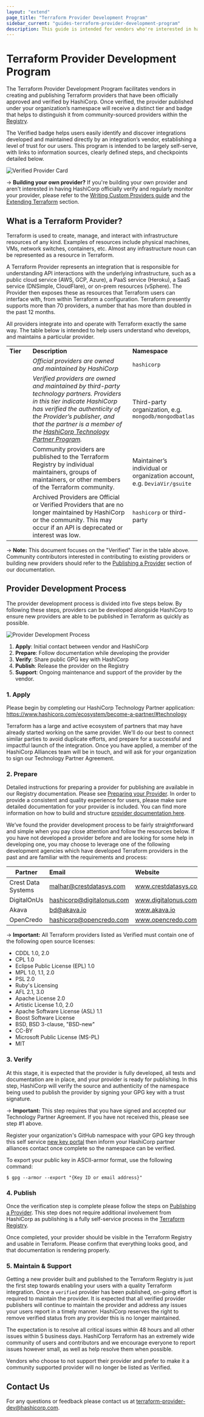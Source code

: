 ```yaml
---
layout: "extend"
page_title: "Terraform Provider Development Program"
sidebar_current: "guides-terraform-provider-development-program"
description: This guide is intended for vendors who're interested in having their platform supported by Terraform. The guide walks vendors through the steps involved in creating a provider and applying for it to be included with Terraform.
---
```


# Terraform Provider Development Program

The Terraform Provider Development Program facilitates vendors in creating and publishing Terraform providers that have been officially approved and verified by HashiCorp. Once verified, the provider published under your organization’s namespace will receive a distinct tier and badge that helps to distinguish it from community-sourced providers within the [Registry](https://registry.terraform.io).

The Verified badge helps users easily identify and discover integrations developed and maintained directly by an integration’s vendor, establishing a level of trust for our users. This program is intended to be largely self-serve, with links to information sources, clearly defined steps, and checkpoints detailed below.

![Verified Provider Card](/assets/images/docs/verified-card.png)

-> **Building your own provider?** If you're building your own provider and aren't interested in having HashiCorp officially verify and regularly monitor your provider, please refer to the [Writing Custom Providers guide](https://www.terraform.io/docs/extend/writing-custom-providers.html) and the [Extending Terraform](https://www.terraform.io/docs/extend/index.html) section.


## What is a Terraform Provider?

Terraform is used to create, manage, and interact with infrastructure resources of any kind. Examples of resources include physical machines, VMs, network switches, containers, etc. Almost any infrastructure noun can be represented as a resource in Terraform.

A Terraform Provider represents an integration that is responsible for understanding API interactions with the underlying infrastructure, such as a public cloud service (AWS, GCP, Azure), a PaaS service (Heroku), a SaaS service (DNSimple, CloudFlare), or on-prem resources (vSphere). The Provider then exposes these as resources that Terraform users can interface with, from within Terraform a configuration. Terraform presently supports more than 70 providers, a number that has more than doubled in the past 12 months.

All providers integrate into and operate with Terraform exactly the same way. The table below is intended to help users understand who develops, and maintains a particular provider.

<table border="0" style="border-collapse: collapse; width: 100%;">
<tbody>
<tr style="height: 21px;">
<td style="width: 12.4839%; height: 21px;"><strong>Tier</strong></td>
<td style="width: 55.7271%; height: 21px;"><strong>Description</strong></td>
<td style="width: 31.7889%; height: 21px;"><strong>Namespace</strong></td>
</tr>
<tr style="height: 21px;">
<td style="width: 12.4839%; height: 21px;"><img src="/docs/registry/providers/images/official-tier.png" alt="" /></td>
<td style="width: 55.7271%; height: 21px;"><i><span style="font-weight: 400;">Official providers are owned and maintained by HashiCorp </span></i></td>
<td style="width: 31.7889%; height: 21px;"><code><span style="font-weight: 400;">hashicorp</span></code></td>
</tr>
<tr style="height: 21px;">
<td style="width: 12.4839%; height: 21px;"><img src="/docs/registry/providers/images/verified-tier.png" alt="" /></td>
<td style="width: 55.7271%; height: 21px;"><i><span style="font-weight: 400;">Verified providers are owned and maintained by third-party technology partners. Providers in this tier indicate HashiCorp has verified the authenticity of the Provider&rsquo;s publisher, and that the partner is a member of the </span></i><a href="https://www.hashicorp.com/ecosystem/become-a-partner/"><i><span style="font-weight: 400;">HashiCorp Technology Partner Program</span></i></a><i><span style="font-weight: 400;">.</span></i></td>
<td style="width: 31.7889%; height: 21px;"><span style="font-weight: 400;">Third-party organization, e.g. </span><code><span style="font-weight: 400;">mongodb/mongodbatlas</span></code></td>
</tr>
<tr style="height: 21px;">
<td style="width: 12.4839%; height: 21px;"><img src="/docs/registry/providers/images/community-tier.png" alt="" /></td>
<td style="width: 55.7271%; height: 21px;">Community providers are published to the Terraform Registry by individual maintainers, groups of maintainers, or other members of the Terraform community.</td>
<td style="width: 31.7889%; height: 21px;"><br />Maintainer&rsquo;s individual or organization account, e.g. <code>DeviaVir/gsuite</code></td>
</tr>
<tr style="height: 21px;">
<td style="width: 12.4839%; height: 21px;"><img src="/docs/registry/providers/images/archived-tier.png" alt="" /></td>
<td style="width: 55.7271%; height: 21px;">Archived Providers are Official or Verified Providers that are no longer maintained by HashiCorp or the community. This may occur if an API is deprecated or interest was low.</td>
<td style="width: 31.7889%; height: 21px;"><code>hashicorp</code> or third-party</td>
</tr>
</tbody>
</table>
<p></p>


-> **Note:** This document focuses on the "Verified" Tier in the table above. Community contributors interested in contributing to existing providers or building new providers should refer to the [Publishing a Provider](https://www.terraform.io/docs/registry/providers/publishing.html) section of our documentation.


## Provider Development Process

The provider development process is divided into five steps below. By following these steps, providers can be developed alongside HashiCorp to ensure new providers are able to be published in Terraform as quickly as possible.

![Provider Development Process](/assets/images/docs/program-steps.png)

1. **Apply**: Initial contact between vendor and HashiCorp
2. **Prepare**: Follow documentation while developing the provider 
3. **Verify**: Share public GPG key with HashiCorp
4. **Publish**: Release the provider on the Registry
5. **Support**: Ongoing maintenance and support of the provider by the vendor.

### 1. Apply

Please begin by completing our HashiCorp Technology Partner application: https://www.hashicorp.com/ecosystem/become-a-partner/#technology

Terraform has a large and active ecosystem of partners that may have already started working on the same provider. We'll do our best to connect similar parties to avoid duplicate efforts, and prepare for a successful and impactful launch of the integration. Once you have applied, a member of the HashiCorp Alliances team will be in touch, and will ask for your organization to sign our Technology Partner Agreement.


### 2. Prepare

Detailed instructions for preparing a provider for publishing are available in our Registry documentation. Please see [Preparing your Provider](https://www.terraform.io/docs/registry/providers/publishing.html#preparing-your-provider). In order to provide a consistent and quality experience for users, please make sure detailed documentation for your provider is included. You can find more information on how to build and structure [provider documentation here](https://www.terraform.io/docs/registry/providers/docs.html).

We’ve found the provider development process to be fairly straightforward and simple when you pay close attention and follow the resources below. If you have not developed a provider before and are looking for some help in developing one, you may choose to leverage one of the following development agencies which have developed Terraform providers in the past and are familiar with the requirements and process:

| Partner            | Email                        | Website              |
|--------------------|:-----------------------------|:---------------------|
| Crest Data Systems | malhar@crestdatasys.com      | www.crestdatasys.com |
| DigitalOnUs        | hashicorp@digitalonus.com    | www.digitalonus.com  |
| Akava              | bd@akava.io                  | www.akava.io         |
| OpenCredo          | hashicorp@opencredo.com      | www.opencredo.com    |

-> **Important:** All Terraform providers listed as Verified must contain one of the following open source licenses:

- CDDL 1.0, 2.0
- CPL 1.0
- Eclipse Public License (EPL) 1.0
- MPL 1.0, 1.1, 2.0
- PSL 2.0
- Ruby's Licensing
- AFL 2.1, 3.0
- Apache License 2.0
- Artistic License 1.0, 2.0
- Apache Software License (ASL) 1.1
- Boost Software License
- BSD, BSD 3-clause, "BSD-new"
- CC-BY
- Microsoft Public License (MS-PL)
- MIT


### 3. Verify

At this stage, it is expected that the provider is fully developed, all tests and documentation are in place, and your provider is ready for publishing. In this step, HashiCorp will verify the source and authenticity of the namespace being used to publish the provider by signing your GPG key with a trust signature. 

-> **Important:** This step requires that you have signed and accepted our Technology Partner Agreement. If you have not received this, please see step #1 above.

Register your organization's GitHub namespace with your GPG key through this self service [new key portal](https://registry.terraform.io/settings/gpg-keys/new) then inform your HashiCorp partner alliances contact once complete so the namespace can be verified. 

To export your public key in ASCII-armor format, use the following command:

```
$ gpg --armor --export "{Key ID or email address}"
```

### 4. Publish

Once the verification step is complete please follow the steps on [Publishing a Provider](https://www.terraform.io/docs/registry/providers/publishing.html).  This step does not require additional involvement from HashiCorp as publishing is a fully self-service process in the [Terraform Registry](https://registry.terraform.io).

Once completed, your provider should be visible in the Terraform Registry and usable in Terraform. Please confirm that everything looks good, and that documentation is rendering properly. 

### 5. Maintain & Support

Getting a new provider built and published to the Terraform Registry is just the first step towards enabling your users with a quality Terraform integration. Once a `verified` provider has been published, on-going effort is required to maintain the provider. It is expected that all verified provider publishers will continue to maintain the provider and address any issues your users report in a timely manner. HashiCorp reserves the right to remove verified status from any provider this is no longer maintained.

The expectation is to resolve all critical issues within 48 hours and all other issues within 5 business days. HashiCorp Terraform has an extremely wide community of users and contributors and we encourage everyone to report issues however small, as well as help resolve them when possible.

Vendors who choose to not support their provider and prefer to make it a community supported provider will no longer be listed as Verified.

## Contact Us

For any questions or feedback please contact us at <terraform-provider-dev@hashicorp.com>.
